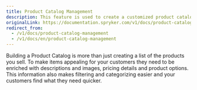 ```yaml
---
title: Product Catalog Management
description: This feature is used to create a customized product catalog by adding descriptions and images, pricing details and product options.
originalLink: https://documentation.spryker.com/v1/docs/product-catalog-management
redirect_from:
  - /v1/docs/product-catalog-management
  - /v1/docs/en/product-catalog-management
---
```


Building a Product Catalog is more than just creating a list of the products you sell. To make items appealing for your customers they need to be enriched with descriptions and images, pricing details and product options. This information also makes filtering and categorizing easier and your customers find what they need quicker.
